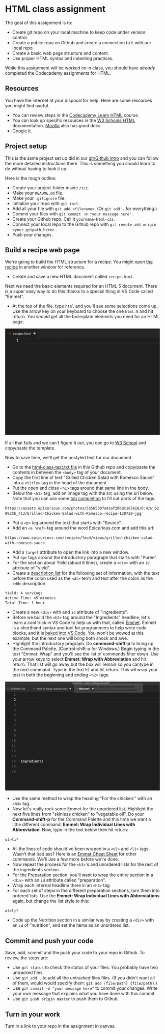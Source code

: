 # HTML class assignment

The goal of this assignment is to:

- Create git repo on your local machine to keep code under version control.
- Create a public repo on Github and create a connection to it with our local repo.
- Create a basic web page structure and content.
- Use proper HTML syntax and indenting practices.

While this assignment will be worked on in class, you should have _already_ completed the Codecademy assignments for HTML.

## Resources

You have the internet at your disposal for help. Here are some resources you might find useful.

- You can review steps in the [Codecademy Learn HTML](https://www.codecademy.com/learn/learn-html) course.
- You can look up specific resources in the [W3 Schools HTML](https://www.w3schools.com/html/default.asp) documentation. [Mozilla](https://developer.mozilla.org/en-US/docs/Web/HTML) also has good docs.
- Google it.

## Project setup

This is the same project set up did in our [git/Github intro](https://github.com/utdata/icj-cli-tools#using-git-and-github) and you can follow the more detailed instructions there. This is something you should learn to do without having to look it up.

Here is the rough outline:

- Create your project folder inside `/icj`.
- Make your `README.md` file.
- Make your `.gitignore` file.
- Initialize your repo with `git init`.
- Add all your file with `git add <filename>`. (Or `git add .` for everything.)
- Commit your files with `git commit -m "your message here"`.
- Create your Github repo. Call it `yourname-html-css`.
- Connect your local repo to the Github repo with `git remote add origin <your_gitpath_here>`.
- Push your changes.

## Build a recipe web page

We're going to build the HTML structure for a recipe. You might open [the recipe](https://www.epicurious.com/recipes/food/views/grilled-chicken-salad-with-romesco-sauce) in another window for reference.

- Create and save a new HTML document called `recipe.html`.

Next we need the basic elements required for an HTML 5 document. There is a super easy way to do this thanks to a special thing in VS Code called "Emmet".
- At the top of the file, type `html` and you'll see some selections come up. Use the arrow key on your keyboard to choose the one `html:5` and hit return. You _should_ get all the boilerplate elements you need for an HTML page.

![html-boilerplate.gif](../images/html-boilerplate.gif)

If all that fails and we can't figure it out, you can go to [W3 School](https://www.w3schools.com/html/html5_intro.asp) and copy/paste the template.

Now to save time, we'll get the unstyled text for our document.

- Go to the [html-class-text.txt file](html-class-text.txt) in this Github repo and copy/paste the contents in between the `<body>` tag of your document.
- Copy the first line of text "Grilled Chicken Salad with Romesco Sauce" into a `<title>` tag in the head of the document.
- Put the open and close `<h1>` tags around that same line in the body.
- Below the `<h1>` tag, add an image tag with the src using the url below. Note that you can use some [tab completion](https://code.visualstudio.com/docs/editor/intellisense) to fill out parts of the tags.

`https://assets.epicurious.com/photos/5b565307a41af20b8c167e18/6:4/w_620%2Ch_413/Grilled-Chicken-Salad-with-Romesco-recipe-120720-jpg`

- Put a `<p>` tag around the text that starts with "Source".
- Add an `<a href>` tag around the word Epicurious.com and add this url:

`https://www.epicurious.com/recipes/food/views/grilled-chicken-salad-with-romesco-sauce`

- Add a `target` attribute to open the link into a new window.
- Put `<p>` tags around the introductory paragraph that starts with "Purée".
- For the section about Yield (about 6 lines), create a `<div>` with an `id` attribute of "yield".
- Create a [description list](https://www.w3schools.com/html/html_lists.asp) for the following set of information, with the text before the colon used as the `<dt>` term and text after the colon as the `<dd>` description.

``` text
Yield: 4 servings
Active Time: 45 minutes
Total Time: 1 hour
```

- Create a new `<div>` with and `id` attribute of "ingredients".
- Before we build the `<h2>` tag around the "Ingredients" headline, let's learn a cool trick in VS Code to help us with that, called [Emmet](https://docs.emmet.io/). Emmet is a shorthand syntax and tool for programmers to help write code blocks, and it is [baked into VS Code](https://code.visualstudio.com/docs/editor/emmet). You won't be wowed at this example, but the next one will bring both shock and awe.
- Highlight the introductory pragraph. Do **command-shift-p** to bring up the Command Palette. (Control-shift-p for Windows.) Begin typing in the text "Emmet: Wrap" and you'll see the list of commands filter down. Use your arrow keys to select **Emmet: Wrap with Abbreviation** and hit return. That list will go away but the box will remain so you cantype in the next command. Type in the text `h2` and hit return. This wil wrap your text in both the beginning and ending `<h2>` tags.

![emmet h2](../images/emmet-h2.gif)

- Use the same method to wrap the heading "For the chicken:" with an `<h3>` tag.
- Now let's really rock some Emmet for the unordered list. Highlight the next five lines from "skinless chicken" to "vegetable oil". Do your **Command-shift-p** for the Command Palette and this time we want a little different command: **Emmet: Wrap Individual Lines with Abbreviation**. Now, type in the text below then hit return:

`ul>li*`

- All the lines of code should've been wraped in a `<ul>` and `<li>` tags. Wasn't that bad ass? Here is an [Emmet Cheat Sheet](https://docs.emmet.io/cheat-sheet/) for other commands. We'll use a few more before we're done.
- Now repeat the process for the `<h3>`'s and unordered lists for the rest of the ingredients section.
- For the Preparation section, you'll want to wrap the entire section in a `<div>` with an `id` attribute called "preparation".
- Wrap each internal headline there in an `<h3>` tag.
- For each set of steps in the different preparation sections, turn them into ordered lists. Use the **Emmet: Wrap Individual Lines with Abbreviations** again, but change the list style to this:

`ol>li*`

* Code up the Nutrition section in a similar way by creating  a `<div>` with an `id` of "nutrition", and set the items as an unordered list.

## Commit and push your code

Save, add, commit and the push your code to your repo in Github. To review, the steps are:

- Use `git status` to check the status of your files. You probably have two untracked files.
- Use `git add .` to add all the untracked files files. (If you didn't want all of them, would would specify them: `git add {file/path} {file/path}`.)
- Use `git commit -m "your message here"` to commit your changes. Write your own message that explains what you have done with this commit.
- Use `git push origin master` to push them to Github.

## Turn in your work

Turn in a link to your repo in the assignment in canvas.
